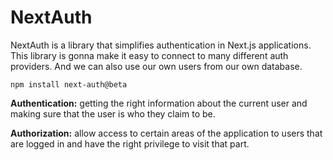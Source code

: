 # NextAuth

NextAuth is a library that simplifies authentication in Next.js applications. This library is gonna make it easy to connect to many different auth providers. And we can also use our own users from our own database.

```
npm install next-auth@beta
```

**Authentication:** getting the right information about the current user and making sure that the user is who they claim to be.

**Authorization:** allow access to certain areas of the application to users that are logged in and have the right privilege to visit that part.
